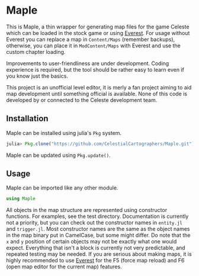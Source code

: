 # Maple

This is Maple, a thin wrapper for generating map files for the game Celeste which can be loaded in the stock game or using [Everest](https://github.com/EverestAPI/Everest).
For usage without Everest you can replace a map in `Content/Maps` (remember backups), otherwise, you can place it in `ModContent/Maps` with Everest and use the custom chapter loading. 

Improvements to user-friendliness are under development. Coding experience is required, but the tool should be rather easy to learn even if you know just the basics.

This project is an unofficial level editor, it is merly a fan project aiming to aid map development until something official is available. None of this code is developed by or connected to the Celeste development team.

## Installation
Maple can be installed using julia's `Pkg` system.
```julia
julia> Pkg.clone("https://github.com/CelestialCartographers/Maple.git")
```
Maple can be updated using `Pkg.update()`.

## Usage

Maple can be imported like any other module.

```julia
using Maple
```

All objects in the map structure are represented using constructor functions. For examples, see the test directory. Documentation is currently not a priority, but you can check out the constructor names in `entity.jl` and `trigger.jl`.
Most constructor names are the same as the object names in the map binary put in CamelCase, but some might differ. Do note that the `x` and `y` position of certain objects may not be exactly what one would expect. Everything that isn't a block is currently not very predictable, and repeated testing may be needed. If you are serious about making maps, it is highly recommended to use [Everest](https://github.com/EverestAPI/Everest) for the F5 (force map reload) and F6 (open map editor for the current map) features.
